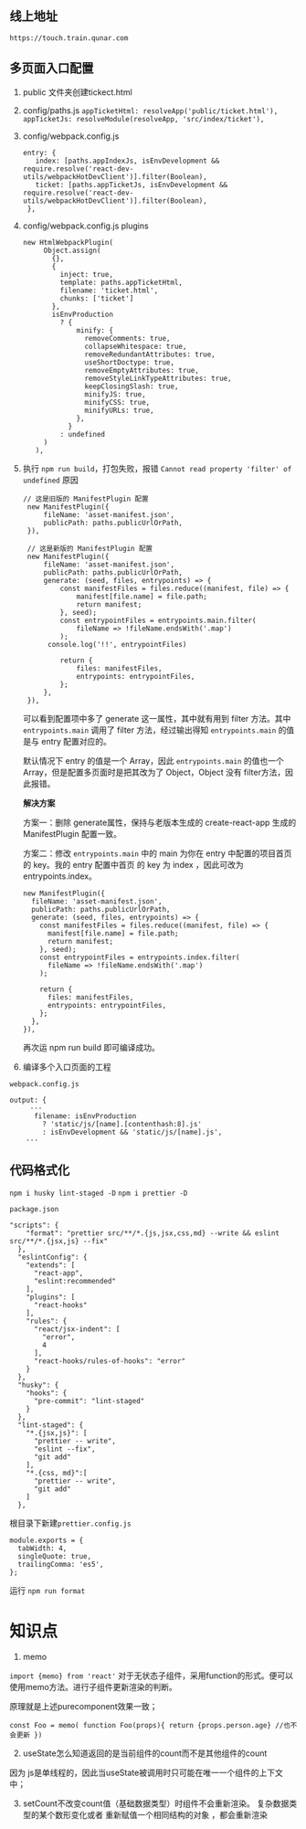 ## 线上地址

`https://touch.train.qunar.com`

## 多页面入口配置

1. public 文件夹创建tickect.html
2. config/paths.js
   `appTicketHtml: resolveApp('public/ticket.html'),`
   `appTicketJs: resolveModule(resolveApp, 'src/index/ticket'),`
3. config/webpack.config.js

   ```
   entry: {
      index: [paths.appIndexJs, isEnvDevelopment && require.resolve('react-dev-utils/webpackHotDevClient')].filter(Boolean),
      ticket: [paths.appTicketJs, isEnvDevelopment && require.resolve('react-dev-utils/webpackHotDevClient')].filter(Boolean),
    },
   ```
4. config/webpack.config.js
   plugins
   ```
   new HtmlWebpackPlugin(
        Object.assign(
          {},
          {
            inject: true,
            template: paths.appTicketHtml,
            filename: 'ticket.html',
            chunks: ['ticket']
          },
          isEnvProduction
            ? {
                minify: {
                  removeComments: true,
                  collapseWhitespace: true,
                  removeRedundantAttributes: true,
                  useShortDoctype: true,
                  removeEmptyAttributes: true,
                  removeStyleLinkTypeAttributes: true,
                  keepClosingSlash: true,
                  minifyJS: true,
                  minifyCSS: true,
                  minifyURLs: true,
                },
              }
            : undefined
        )
      ),
   ```
5. 执行 `npm run build`，打包失败，报错 `Cannot read property 'filter' of undefined`
   原因
   
   ```
   // 这是旧版的 ManifestPlugin 配置
    new ManifestPlugin({
        fileName: 'asset-manifest.json',
        publicPath: paths.publicUrlOrPath,
    }),
      
    // 这是新版的 ManifestPlugin 配置
    new ManifestPlugin({
        fileName: 'asset-manifest.json',
        publicPath: paths.publicUrlOrPath,
        generate: (seed, files, entrypoints) => {
            const manifestFiles = files.reduce((manifest, file) => {
                manifest[file.name] = file.path;
                return manifest;
            }, seed);
            const entrypointFiles = entrypoints.main.filter(
                fileName => !fileName.endsWith('.map')
            );
         console.log('!!', entrypointFiles)
   
            return {
                files: manifestFiles,
                entrypoints: entrypointFiles,
            };
        },
    }),
   ```

     可以看到配置项中多了 generate 这一属性，其中就有用到 filter 方法。其中 `entrypoints.main` 调用了 filter 方法，经过输出得知 `entrypoints.main` 的值是与 entry 配置对应的。

     默认情况下 entry 的值是一个 Array，因此 `entrypoints.main` 的值也一个 Array，但是配置多页面时是把其改为了 Object，Object 没有 filter方法，因此报错。

     **解决方案**

      方案一：删除 generate属性，保持与老版本生成的 create-react-app 生成的 ManifestPlugin 配置一致。

      方案二：修改 `entrypoints.main` 中的 main 为你在 entry 中配置的项目首页的 key。我的 entry 配置中首页 的 key 为 index ，因此可改为 entrypoints.index。

      ```
      new ManifestPlugin({
        fileName: 'asset-manifest.json',
        publicPath: paths.publicUrlOrPath,
        generate: (seed, files, entrypoints) => {
          const manifestFiles = files.reduce((manifest, file) => {
            manifest[file.name] = file.path;
            return manifest;
          }, seed);
          const entrypointFiles = entrypoints.index.filter(
            fileName => !fileName.endsWith('.map')
          );
    
          return {
            files: manifestFiles,
            entrypoints: entrypointFiles,
          };
        },
      }),
    ```
    再次运 npm run build 即可编译成功。


6. 编译多个入口页面的工程
```
webpack.config.js

output: {
     ···
      filename: isEnvProduction
        ? 'static/js/[name].[contenthash:8].js'
        : isEnvDevelopment && 'static/js/[name].js',
    ···
```
## 代码格式化

`npm i husky lint-staged -D`
`npm i prettier -D`

`package.json`

```
"scripts": {
    "format": "prettier src/**/*.{js,jsx,css,md} --write && eslint src/**/*.{jsx,js} --fix"
  },
  "eslintConfig": {
    "extends": [
      "react-app",
      "eslint:recommended"
    ],
    "plugins": [
      "react-hooks"
    ],
    "rules": {
      "react/jsx-indent": [
        "error",
        4
      ],
      "react-hooks/rules-of-hooks": "error"
    }
  },
  "husky": {
    "hooks": {
      "pre-commit": "lint-staged"
    }
  },
  "lint-staged": {
    "*.{jsx,js}": [
      "prettier -- write",
      "eslint --fix",
      "git add"
    ],
    "*.{css, md}":[
      "prettier -- write",
      "git add"
    ]
  },
  ```
  根目录下新建`prettier.config.js`
  ```
  module.exports = {
    tabWidth: 4,
    singleQuote: true,
    trailingComma: 'es5',
};
```

运行 `npm run format`


# 知识点

1. memo

`import {memo} from 'react'` 对于无状态子组件，采用function的形式。便可以使用memo方法。进行子组件更新渲染的判断。 

原理就是上述purecomponent效果一致； 

`const Foo = memo( function Foo(props){ return {props.person.age} //也不会更新 })`

2. useState怎么知道返回的是当前组件的count而不是其他组件的count

因为 js是单线程的，因此当useState被调用时只可能在唯一一个组件的上下文中；

3. setCount不改变count值（基础数据类型）时组件不会重新渲染。 复杂数据类型的某个数形变化或者 重新赋值一个相同结构的对象 ，都会重新渲染
